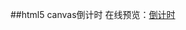 ##html5 canvas倒计时
在线预览：[倒计时](http://zhoujiamin.github.io/myProjects/html5canvascountdown/canvasCountdown.html)